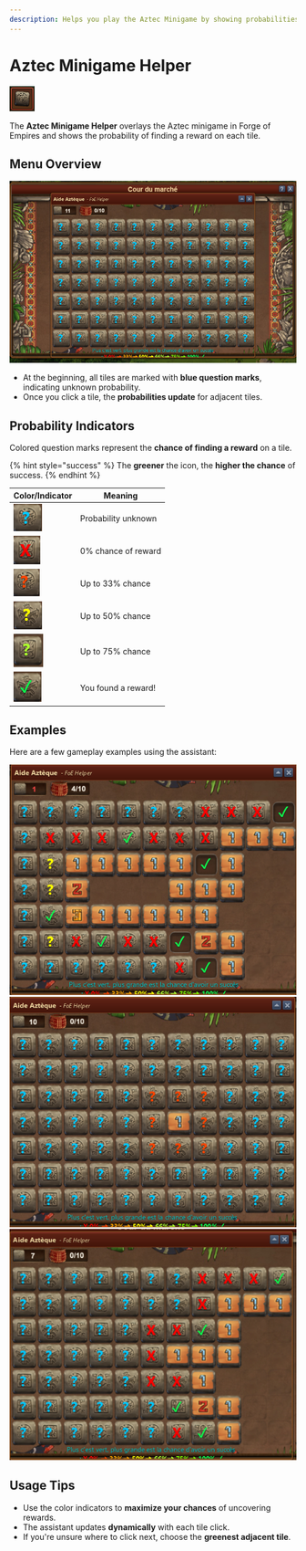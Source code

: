 ```yaml
---
description: Helps you play the Aztec Minigame by showing probabilities of rewards.
---
```


# Aztec Minigame Helper

![Icon](./.images/icon.png)

The **Aztec Minigame Helper** overlays the Aztec minigame in Forge of Empires and shows the probability of finding a reward on each tile.

## Menu Overview

![Menu Overview](./.images/menu-structure.png)

- At the beginning, all tiles are marked with **blue question marks**, indicating unknown probability.
- Once you click a tile, the **probabilities update** for adjacent tiles.

## Probability Indicators

Colored question marks represent the **chance of finding a reward** on a tile.

{% hint style="success" %}
The **greener** the icon, the **higher the chance** of success.
{% endhint %}

| Color/Indicator | Meaning |
|-----------------|---------|
| ![Unknown](./.images/legend1.png) | Probability unknown |
| ![0%](./.images/legend2.png) | 0% chance of reward |
| ![33%](./.images/legend3.png) | Up to 33% chance |
| ![50%](./.images/legend4.png) | Up to 50% chance |
| ![75%](./.images/legend5.png) | Up to 75% chance |
| ![Reward Found](./.images/legend6.png) | You found a reward! |

## Examples

Here are a few gameplay examples using the assistant:

![Example 1](./.images/example1.png)
![Example 2](./.images/example2.png)
![Example 3](./.images/example3.png)

## Usage Tips

- Use the color indicators to **maximize your chances** of uncovering rewards.
- The assistant updates **dynamically** with each tile click.
- If you're unsure where to click next, choose the **greenest adjacent tile**.